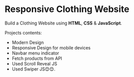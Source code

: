 # Responsive Clothing Website

Build a Clothing Website using **HTML**, **CSS** & **JavaScript**.

Projects contents:

* Modern Design
* Responsive Design for mobile devices
* Navbar menu indicator
* Fetch products from API
* Used Scroll Reveal JS
* Used Swiper JS😊😊.